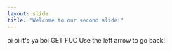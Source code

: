 ```yaml
---
layout: slide
title: "Welcome to our second slide!"
---
```

oi oi it's ya boi GET FUC
Use the left arrow to go back!
